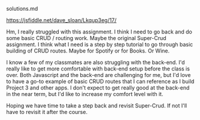 solutions.md

https://jsfiddle.net/dave_sloan/Lkqup3eg/17/

Hm, I really struggled with this assignment.  I think I need to go back and do some basic CRUD / routing work.  Maybe the original Super-Crud assignment.  I think what I need is a step by step tutorial to go through basic building of CRUD routes.  Maybe for Spotify or for Books.   Or Wine.  

I know a few of my classmates are also struggling with the back-end.  I'd really like to get more comfortable with back-end setup before the class is over.    Both Javascript and the back-end are challenging for me, but I'd love to have a go-to example of basic CRUD routes that I can reference as I build Project 3 and other apps.   I don't expect to get really good at the back-end in the near term, but I'd like to increase my comfort level with it. 

Hoping we have time to take a step back and revisit Super-Crud.  If not I'll have to revisit it after the course. 